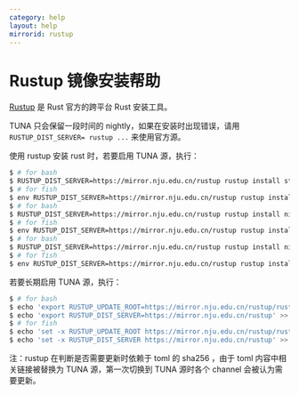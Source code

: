 ```yaml
---
category: help
layout: help
mirrorid: rustup
---
```


# Rustup 镜像安装帮助

[Rustup](https://rustup.rs/) 是 Rust 官方的跨平台 Rust 安装工具。

TUNA 只会保留一段时间的 nightly，如果在安装时出现错误，请用 `RUSTUP_DIST_SERVER= rustup ...` 来使用官方源。

使用 rustup 安装 rust 时，若要启用 TUNA 源，执行：


```bash
$ # for bash
$ RUSTUP_DIST_SERVER=https://mirror.nju.edu.cn/rustup rustup install stable # for stable
$ # for fish
$ env RUSTUP_DIST_SERVER=https://mirror.nju.edu.cn/rustup rustup install stable # for stable
$ # for bash
$ RUSTUP_DIST_SERVER=https://mirror.nju.edu.cn/rustup rustup install nightly # for nightly
$ # for fish
$ env RUSTUP_DIST_SERVER=https://mirror.nju.edu.cn/rustup rustup install nightly # for nightly
$ # for bash
$ RUSTUP_DIST_SERVER=https://mirror.nju.edu.cn/rustup rustup install nightly-YYYY-mm-dd
$ # for fish
$ env RUSTUP_DIST_SERVER=https://mirror.nju.edu.cn/rustup rustup install nightly-YYYY-mm-dd
```

若要长期启用 TUNA 源，执行：

```bash
$ # for bash
$ echo 'export RUSTUP_UPDATE_ROOT=https://mirror.nju.edu.cn/rustup/rustup' >> ~/.bash_profile
$ echo 'export RUSTUP_DIST_SERVER=https://mirror.nju.edu.cn/rustup' >> ~/.bash_profile
$ # for fish
$ echo 'set -x RUSTUP_UPDATE_ROOT https://mirror.nju.edu.cn/rustup/rustup' >> ~/.config/fish/config.fish
$ echo 'set -x RUSTUP_DIST_SERVER https://mirror.nju.edu.cn/rustup' >> ~/.config/fish/config.fish
```

注：rustup 在判断是否需要更新时依赖于 toml 的 sha256 ，由于 toml 内容中相关链接被替换为 TUNA 源，第一次切换到 TUNA 源时各个 channel 会被认为需要更新。

